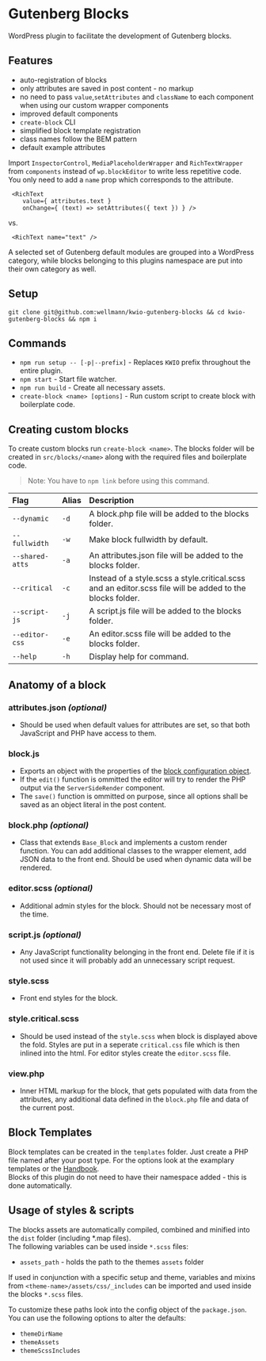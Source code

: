 # Gutenberg Blocks

WordPress plugin to facilitate the development of Gutenberg blocks.

## Features

* auto-registration of blocks
*  only attributes are saved in post content - no markup
* no need to pass `value`,`setAttributes` and `className` to each component when using our custom wrapper components
* improved default components
* `create-block` CLI
* simplified block template registration
* class names follow the BEM pattern
* default example attributes

Import `InspectorControl`, `MediaPlaceholderWrapper` and `RichTextWrapper` from `components` instead of `wp.blockEditor` to write less repetitive code.  
You only need to add a `name` prop which corresponds to the attribute.

```
 <RichText
    value={ attributes.text }
    onChange={ (text) => setAttributes({ text }) } />
```
vs.
```
 <RichText name="text" />
```

A selected set of Gutenberg default modules are grouped into a WordPress category, while blocks belonging to this plugins namespace are put into their own category as well.

## Setup

```
git clone git@github.com:wellmann/kwio-gutenberg-blocks && cd kwio-gutenberg-blocks && npm i
```

## Commands

* `npm run setup -- [-p|--prefix]` - Replaces `KWIO` prefix throughout the entire plugin.
* `npm start` - Start file watcher.
* `npm run build` - Create all necessary assets.
* `create-block <name> [options]` - Run custom script to create block with boilerplate code. 

## Creating custom blocks
To create custom blocks run `create-block <name>`. The blocks folder will be created in `src/blocks/<name>` along with the required files and boilerplate code. 

>Note: You have to `npm link` before using this command.

| Flag | Alias | Description |
| :--- | :--- | :--- |
| `--dynamic` | `-d` | A block.php file will be added to the blocks folder.
| `--fullwidth` | `-w` | Make block fullwidth by default.
| `--shared-atts` | `-a` | An attributes.json file will be added to the blocks folder.
| `--critical` | `-c` | Instead of a style.scss a style.critical.scss and an editor.scss file will be added to the blocks folder.
| `--script-js` | `-j` | A script.js file will be added to the blocks folder.
| `--editor-css` | `-e` | An editor.scss file will be added to the blocks folder.
| `--help` | `-h` | Display help for command. 

## Anatomy of a block

### attributes.json *(optional)*

* Should be used when default values for attributes are set, so that both JavaScript and PHP have access to them.

### block.js

* Exports an object with the properties of the [block configuration object](https://wordpress.org/gutenberg/handbook/designers-developers/developers/block-api/block-registration/).
* If the `edit()` function is ommitted the editor will try to render the PHP output via the `ServerSideRender` component.
* The `save()` function is ommitted on purpose, since all options shall be saved as an object literal in the post content.

### block.php *(optional)*

* Class that extends `Base_Block` and implements a custom render function. You can add additional classes to the wrapper element, add JSON data to the front end. Should be used when dynamic data will be rendered.

### editor.scss *(optional)*

* Additional admin styles for the block. Should not be necessary most of the time.

### script.js *(optional)*

* Any JavaScript functionality belonging in the front end. Delete file if it is not used since it will probably add an unnecessary script request.

### style.scss

* Front end styles for the block.

### style.critical.scss

* Should be used instead of the `style.scss` when block is displayed above the fold. Styles are put in a seperate `critical.css` file which is then inlined into the html.
For editor styles create the `editor.scss` file.

### view.php

* Inner HTML markup for the block, that gets populated with data from the attributes, any additional data defined in the `block.php` file and data of the current post.

## Block Templates

Block templates can be created in the `templates` folder. Just create a PHP file named after your post type. For the options look at the examplary templates or the [Handbook](https://developer.wordpress.org/block-editor/developers/block-api/block-templates/).  
Blocks of this plugin do not need to have their namespace added - this is done automatically.

## Usage of styles & scripts

The blocks assets are automatically compiled, combined and minified into the `dist` folder (including *.map files).  
The following variables can be used inside `*.scss` files:
* `assets_path` - holds the path to the themes `assets` folder

If used in conjunction with a specific setup and theme, variables and mixins from `<theme-name>/assets/css/_includes` can be imported and used inside the blocks `*.scss` files.

To customize these paths look into the config object of the `package.json`.  
You can use the following options to alter the defaults:

* `themeDirName`
* `themeAssets`
* `themeScssIncludes`